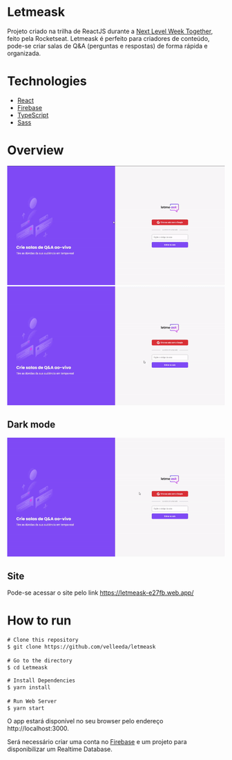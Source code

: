 # Letmeask

Projeto criado na trilha de ReactJS durante a [Next Level Week Together](https://nextlevelweek.com/), feito pela Rocketseat. Letmeask é perfeito para criadores de conteúdo, pode-se criar salas de Q&A (perguntas e respostas) de forma rápida e organizada.
<br />

# Technologies

- [React](https://reactjs.org)
- [Firebase](https://firebase.google.com/)
- [TypeScript](https://www.typescriptlang.org/)
- [Sass](https://sass-lang.com/)

# Overview

![](./src/assets/gifs/default.gif)
![](./src/assets/gifs/sub.gif)

## Dark mode

![](./src/assets/gifs/darkDefault.gif)

## Site

Pode-se acessar o site pelo link https://letmeask-e27fb.web.app/

# How to run

```
# Clone this repository
$ git clone https://github.com/velleeda/letmeask

# Go to the directory
$ cd Letmeask
```

```
# Install Dependencies
$ yarn install

# Run Web Server
$ yarn start
```

O app estará disponível no seu browser pelo endereço http://localhost:3000.

Será necessário criar uma conta no [Firebase](https://firebase.google.com/) e um projeto para disponibilizar um Realtime Database.
